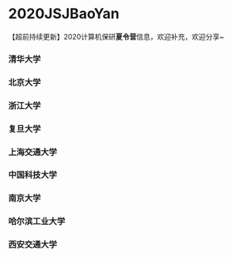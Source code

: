 # 2020JSJBaoYan
【超前持续更新】2020计算机保研**夏令营**信息，欢迎补充，欢迎分享~
### 清华大学
### 北京大学
### 浙江大学
### 复旦大学
### 上海交通大学
### 中国科技大学
### 南京大学
### 哈尔滨工业大学
### 西安交通大学
